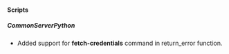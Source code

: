 
#### Scripts
##### CommonServerPython
- Added support for **fetch-credentials** command in return_error function.
